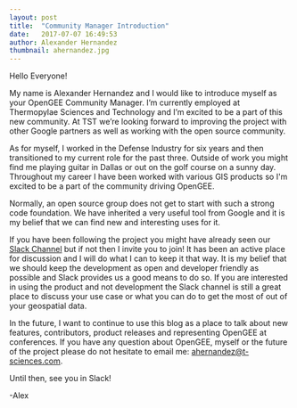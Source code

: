 ```yaml
---
layout: post
title:  "Community Manager Introduction"
date:   2017-07-07 16:49:53
author: Alexander Hernandez
thumbnail: ahernandez.jpg
---
```


Hello Everyone!

My name is Alexander Hernandez and I would like to introduce myself as your OpenGEE Community Manager. I’m currently employed at Thermopylae Sciences and Technology and I’m excited to be a part of this new community. At TST we’re looking forward to improving the project with other Google partners as well as working with the open source community.

As for myself, I worked in the Defense Industry for six years and then transitioned to my current role for the past three. Outside of work you might find me playing guitar in Dallas or out on the golf course on a sunny day. Throughout my career I have been worked with various GIS products so I'm excited to be a part of the community driving OpenGEE.

Normally, an open source group does not get to start with such a strong code foundation. We have inherited a very useful tool from Google and it is my belief that we can find new and interesting uses for it.

If you have been following the project you might have already seen our [Slack Channel](http://slack.opengee.org) but if not then I invite you to join! It has been an active place for discussion and I will do what I can to keep it that way. It is my belief that we should keep the development as open and developer friendly as possible and Slack provides us a good means to do so. If you are interested in using the product and not development the Slack channel is still a great place to discuss your use case or what you can do to get the most of out of your geospatial data.

In the future, I want to continue to use this blog as a place to talk about new features, contributors, product releases and representing OpenGEE at conferences. If you have any question about OpenGEE, myself or the future of the project please do not hesitate to email me: <ahernandez@t-sciences.com>.

Until then, see you in Slack!

-Alex
